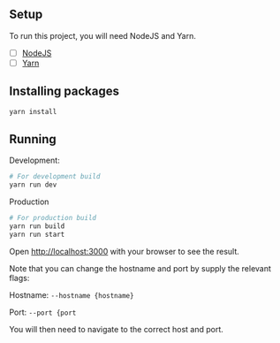 ## Setup
To run this project, you will need NodeJS and Yarn.
- [ ] [NodeJS](https://nodejs.org/en)
- [ ] [Yarn](https://classic.yarnpkg.com/lang/en/docs/install/#windows-stable)

## Installing packages
```bash
yarn install
```

## Running

Development:

```bash
# For development build
yarn run dev
```

Production

```bash
# For production build
yarn run build
yarn run start
```

Open [http://localhost:3000](http://localhost:3000) with your browser to see the result.


Note that you can change the hostname and port by supply the relevant flags:

Hostname: `--hostname {hostname}`

Port: `--port {port`

You will then need to navigate to the correct host and port.
